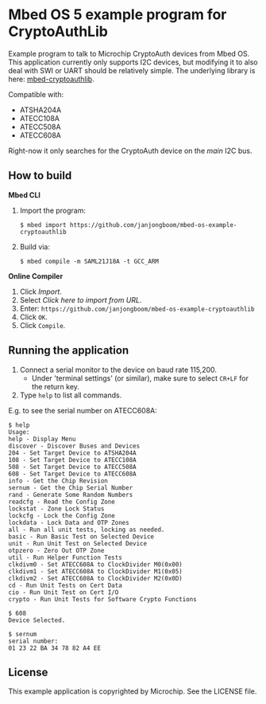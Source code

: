 # Mbed OS 5 example program for CryptoAuthLib

Example program to talk to Microchip CryptoAuth devices from Mbed OS. This application currently only supports I2C devices, but modifying it to also deal with SWI or UART should be relatively simple. The underlying library is here: [mbed-cryptoauthlib](https://github.com/janjongboom/mbed-cryptoauthlib).

Compatible with:

* ATSHA204A
* ATECC108A
* ATECC508A
* ATECC608A

Right-now it only searches for the CryptoAuth device on the *main* I2C bus.

## How to build

**Mbed CLI**

1. Import the program:

    ```
    $ mbed import https://github.com/janjongboom/mbed-os-example-cryptoauthlib
    ```

1. Build via:

    ```
    $ mbed compile -m SAML21J18A -t GCC_ARM
    ```

**Online Compiler**

1. Click *Import*.
1. Select *Click here to import from URL*.
1. Enter: `https://github.com/janjongboom/mbed-os-example-cryptoauthlib`
1. Click `OK`.
1. Click `Compile`.

## Running the application

1. Connect a serial monitor to the device on baud rate 115,200.
    * Under 'terminal settings' (or similar), make sure to select `CR+LF` for the return key.
1. Type `help` to list all commands.

E.g. to see the serial number on ATECC608A:

```
$ help
Usage:
help - Display Menu
discover - Discover Buses and Devices
204 - Set Target Device to ATSHA204A
108 - Set Target Device to ATECC108A
508 - Set Target Device to ATECC508A
608 - Set Target Device to ATECC608A
info - Get the Chip Revision
sernum - Get the Chip Serial Number
rand - Generate Some Random Numbers
readcfg - Read the Config Zone
lockstat - Zone Lock Status
lockcfg - Lock the Config Zone
lockdata - Lock Data and OTP Zones
all - Run all unit tests, locking as needed.
basic - Run Basic Test on Selected Device
unit - Run Unit Test on Selected Device
otpzero - Zero Out OTP Zone
util - Run Helper Function Tests
clkdivm0 - Set ATECC608A to ClockDivider M0(0x00)
clkdivm1 - Set ATECC608A to ClockDivider M1(0x05)
clkdivm2 - Set ATECC608A to ClockDivider M2(0x0D)
cd - Run Unit Tests on Cert Data
cio - Run Unit Test on Cert I/O
crypto - Run Unit Tests for Software Crypto Functions

$ 608
Device Selected.

$ sernum
serial number:
01 23 22 BA 34 78 82 A4 EE
```

## License

This example application is copyrighted by Microchip. See the LICENSE file.
